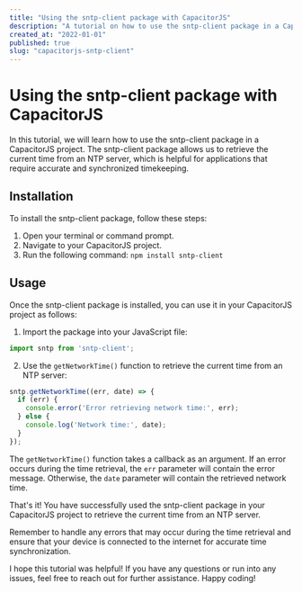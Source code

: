 ```yaml
---
title: "Using the sntp-client package with CapacitorJS"
description: "A tutorial on how to use the sntp-client package in a CapacitorJS project"
created_at: "2022-01-01"
published: true
slug: "capacitorjs-sntp-client"
---
```


# Using the sntp-client package with CapacitorJS

In this tutorial, we will learn how to use the sntp-client package in a CapacitorJS project. The sntp-client package allows us to retrieve the current time from an NTP server, which is helpful for applications that require accurate and synchronized timekeeping.

## Installation

To install the sntp-client package, follow these steps:

1. Open your terminal or command prompt.
2. Navigate to your CapacitorJS project.
3. Run the following command: `npm install sntp-client`

## Usage

Once the sntp-client package is installed, you can use it in your CapacitorJS project as follows:

1. Import the package into your JavaScript file:

```javascript
import sntp from 'sntp-client';
```

2. Use the `getNetworkTime()` function to retrieve the current time from an NTP server:

```javascript
sntp.getNetworkTime((err, date) => {
  if (err) {
    console.error('Error retrieving network time:', err);
  } else {
    console.log('Network time:', date);
  }
});
```

The `getNetworkTime()` function takes a callback as an argument. If an error occurs during the time retrieval, the `err` parameter will contain the error message. Otherwise, the `date` parameter will contain the retrieved network time.

That's it! You have successfully used the sntp-client package in your CapacitorJS project to retrieve the current time from an NTP server.

Remember to handle any errors that may occur during the time retrieval and ensure that your device is connected to the internet for accurate time synchronization.

I hope this tutorial was helpful! If you have any questions or run into any issues, feel free to reach out for further assistance. Happy coding!